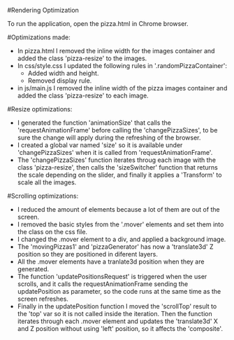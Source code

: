 #Rendering Optimization

To run the application, open the pizza.html in Chrome browser.

#Optimizations made:
- In pizza.html I removed the inline width for the images container and added 
the class 'pizza-resize' to the images.
- In css/style.css I updated the following rules in '.randomPizzaContainer':
	- Added width and height.
	- Removed display rule.
- in js/main.js I removed the inline width of the pizza images container
and added the class 'pizza-resize' to each image.

#Resize optimizations:
- I generated the function 'animationSize' that calls the 'requestAnimationFrame'
before calling the 'changePizzaSizes', to be sure the change will apply during
the refreshing of the browser.
- I created a global var named 'size' so it is available under 'changePizzaSizes'
when it is called from 'requestAnimationFrame'.
- The 'changePizzaSizes' function iterates throug each image with the class
'pizza-resize', then calls the 'sizeSwitcher' function that returns the scale
depending on the slider, and finally it applies a 'Transform' to scale all
the images.

#Scrolling optimizations:
- I reduced the amount of elements because a lot of them are out of the screen.
- I removed the basic styles from the  '.mover' elements and set them into
the class on the css file.
- I changed the .mover element to a div, and applied a background image.
- The 'movingPizzas1' and 'pizzaGenerator' has now a 'translate3d' Z position
so they are positioned in diferent layers.
- All the .mover elements have a tranlate3d position when they are generated.
- The function 'updatePositionsRequest' is triggered when the user scrolls, and 
it calls the requestAnimationFrame sending the updatePosition as parameter,
so the code runs at the same time as the screen refreshes.
- Finally in the updatePosition function I moved the 'scrollTop' result to the 
'top' var so it is not called inside the iteration. Then the function iterates
through each .mover element and updates the 'translate3d' X and Z position without 
using 'left' position, so it affects the 'composite'.
